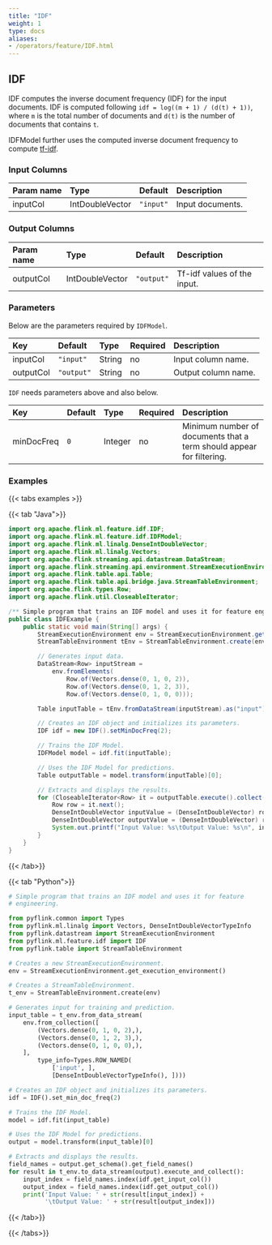 ```yaml
---
title: "IDF"
weight: 1
type: docs
aliases:
- /operators/feature/IDF.html
---
```


<!--
Licensed to the Apache Software Foundation (ASF) under one
or more contributor license agreements.  See the NOTICE file
distributed with this work for additional information
regarding copyright ownership.  The ASF licenses this file
to you under the Apache License, Version 2.0 (the
"License"); you may not use this file except in compliance
with the License.  You may obtain a copy of the License at

  http://www.apache.org/licenses/LICENSE-2.0

Unless required by applicable law or agreed to in writing,
software distributed under the License is distributed on an
"AS IS" BASIS, WITHOUT WARRANTIES OR CONDITIONS OF ANY
KIND, either express or implied.  See the License for the
specific language governing permissions and limitations
under the License.
-->

## IDF

IDF computes the inverse document frequency (IDF) for the
input documents. IDF is computed following 
`idf = log((m + 1) / (d(t) + 1))`, where `m` is the total
number of documents and `d(t)` is the number of documents
that contains `t`.

IDFModel further uses the computed inverse document frequency
to compute [tf-idf](https://en.wikipedia.org/wiki/Tf%E2%80%93idf).

### Input Columns

| Param name | Type   | Default   | Description      |
|:-----------|:-------|:----------|:-----------------|
| inputCol   | IntDoubleVector | `"input"` | Input documents. |

### Output Columns

| Param name | Type   | Default    | Description                 |
|:-----------|:-------|:-----------|:----------------------------|
| outputCol  | IntDoubleVector | `"output"` | Tf-idf values of the input. |

### Parameters

Below are the parameters required by `IDFModel`.

| Key       | Default    | Type   | Required | Description         |
|:----------|:-----------|:-------|:---------|:--------------------|
| inputCol  | `"input"`  | String | no       | Input column name.  |
| outputCol | `"output"` | String | no       | Output column name. |


`IDF` needs parameters above and also below.

| Key        | Default    | Type    | Required | Description                                                          |
|:-----------|:-----------|:--------|:---------|:---------------------------------------------------------------------|
| minDocFreq | `0`        | Integer | no       | Minimum number of documents that a term should appear for filtering. |

### Examples

{{< tabs examples >}}

{{< tab "Java">}}

```java
import org.apache.flink.ml.feature.idf.IDF;
import org.apache.flink.ml.feature.idf.IDFModel;
import org.apache.flink.ml.linalg.DenseIntDoubleVector;
import org.apache.flink.ml.linalg.Vectors;
import org.apache.flink.streaming.api.datastream.DataStream;
import org.apache.flink.streaming.api.environment.StreamExecutionEnvironment;
import org.apache.flink.table.api.Table;
import org.apache.flink.table.api.bridge.java.StreamTableEnvironment;
import org.apache.flink.types.Row;
import org.apache.flink.util.CloseableIterator;

/** Simple program that trains an IDF model and uses it for feature engineering. */
public class IDFExample {
	public static void main(String[] args) {
		StreamExecutionEnvironment env = StreamExecutionEnvironment.getExecutionEnvironment();
		StreamTableEnvironment tEnv = StreamTableEnvironment.create(env);

		// Generates input data.
		DataStream<Row> inputStream =
			env.fromElements(
				Row.of(Vectors.dense(0, 1, 0, 2)),
				Row.of(Vectors.dense(0, 1, 2, 3)),
				Row.of(Vectors.dense(0, 1, 0, 0)));

		Table inputTable = tEnv.fromDataStream(inputStream).as("input");

		// Creates an IDF object and initializes its parameters.
		IDF idf = new IDF().setMinDocFreq(2);

		// Trains the IDF Model.
		IDFModel model = idf.fit(inputTable);

		// Uses the IDF Model for predictions.
		Table outputTable = model.transform(inputTable)[0];

		// Extracts and displays the results.
		for (CloseableIterator<Row> it = outputTable.execute().collect(); it.hasNext(); ) {
			Row row = it.next();
			DenseIntDoubleVector inputValue = (DenseIntDoubleVector) row.getField(idf.getInputCol());
			DenseIntDoubleVector outputValue = (DenseIntDoubleVector) row.getField(idf.getOutputCol());
			System.out.printf("Input Value: %s\tOutput Value: %s\n", inputValue, outputValue);
		}
	}
}

```

{{< /tab>}}

{{< tab "Python">}}

```python
# Simple program that trains an IDF model and uses it for feature
# engineering.

from pyflink.common import Types
from pyflink.ml.linalg import Vectors, DenseIntDoubleVectorTypeInfo
from pyflink.datastream import StreamExecutionEnvironment
from pyflink.ml.feature.idf import IDF
from pyflink.table import StreamTableEnvironment

# Creates a new StreamExecutionEnvironment.
env = StreamExecutionEnvironment.get_execution_environment()

# Creates a StreamTableEnvironment.
t_env = StreamTableEnvironment.create(env)

# Generates input for training and prediction.
input_table = t_env.from_data_stream(
    env.from_collection([
        (Vectors.dense(0, 1, 0, 2),),
        (Vectors.dense(0, 1, 2, 3),),
        (Vectors.dense(0, 1, 0, 0),),
    ],
        type_info=Types.ROW_NAMED(
            ['input', ],
            [DenseIntDoubleVectorTypeInfo(), ])))

# Creates an IDF object and initializes its parameters.
idf = IDF().set_min_doc_freq(2)

# Trains the IDF Model.
model = idf.fit(input_table)

# Uses the IDF Model for predictions.
output = model.transform(input_table)[0]

# Extracts and displays the results.
field_names = output.get_schema().get_field_names()
for result in t_env.to_data_stream(output).execute_and_collect():
    input_index = field_names.index(idf.get_input_col())
    output_index = field_names.index(idf.get_output_col())
    print('Input Value: ' + str(result[input_index]) +
          '\tOutput Value: ' + str(result[output_index]))
```

{{< /tab>}}

{{< /tabs>}}
